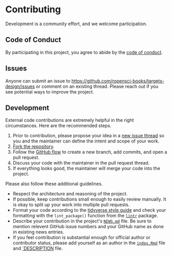 # Contributing

Development is a community effort, and we welcome participation.

## Code of Conduct

By participating in this project, you agree to abide by the [code of conduct](https://github.com/ropensci-books/targets-design/blob/main/CODE_OF_CONDUCT.md).

## Issues

Anyone can submit an issue to <https://github.com/ropensci-books/targets-design/issues> or comment on an existing thread. Please reach out if you see potential ways to improve the project.
    
## Development

External code contributions are extremely helpful in the right circumstances. Here are the recommended steps.

1. Prior to contribution, please propose your idea in a [new issue thread](https://github.com/ropensci-books/targets-design/issues) so you and the maintainer can define the intent and scope of your work.
2. [Fork the repository](https://help.github.com/articles/fork-a-repo/).
3. Follow the [GitHub flow](https://guides.github.com/introduction/flow/index.html) to create a new branch, add commits, and open a pull request.
4. Discuss your code with the maintainer in the pull request thread.
5. If everything looks good, the maintainer will merge your code into the project.

Please also follow these additional guidelines.

* Respect the architecture and reasoning of the project.
* If possible, keep contributions small enough to easily review manually. It is okay to split up your work into multiple pull requests.
* Format your code according to the [tidyverse style guide](https://style.tidyverse.org/) and check your formatting with the `lint_package()` function from the [`lintr`](https://github.com/jimhester/lintr) package.
* Describe your contribution in the project's [`NEWS.md`](https://github.com/ropensci-books/targets-design/blob/main/NEWS.md) file. Be sure to mention relevent GitHub issue numbers and your GitHub name as done in existing news entries.
* If you feel contribution is substantial enough for official author or contributor status, please add yourself as an author in the  [`index.Rmd`](https://github.com/ropensci-books/targets-design/blob/main/index.Rmd) file and [`DESCRIPTION](https://github.com/ropensci-books/targets-design/blob/main/DESCRIPTION) file.
